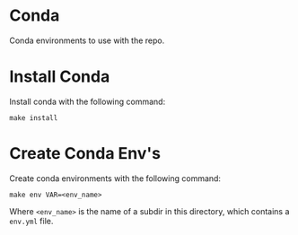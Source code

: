 # Conda

Conda environments to use with the repo. 

# Install Conda

Install conda with the following command:

```
make install
```

# Create Conda Env's

Create conda environments with the following command:

```
make env VAR=<env_name>
```

Where `<env_name>` is the name of a subdir in this directory, which contains a `env.yml` file. 

